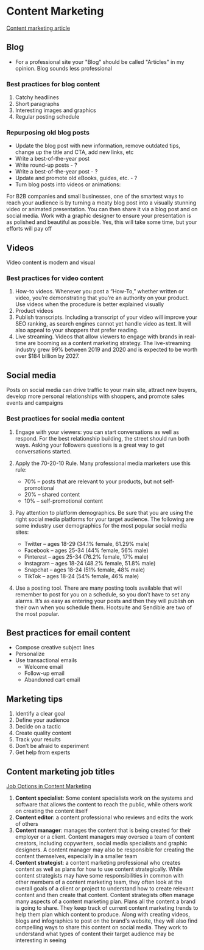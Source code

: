 # Content Marketing

[Content marketing article](https://www.web.com/blog/content-marketing-for-small-businesses/)

## Blog

- For a professional site your "Blog" should be called "Articles" in my opinion. Blog sounds less professional

### Best practices for blog content

1. Catchy headlines
2. Short paragraphs
3. Interesting images and graphics
4. Regular posting schedule

### Repurposing old blog posts

- Update the blog post with new information, remove outdated tips, change up the title and CTA, add new links, etc
- Write a best-of-the-year post
- Write round-up posts - ?
- Write a best-of-the-year post - ?
- Update and promote old eBooks, guides, etc. - ?
- Turn blog posts into videos or animations:

For B2B companies and small businesses, one of the smartest ways to reach your audience is by turning a meaty blog post into a visually stunning video or animated presentation. You can then share it via a blog post and on social media. Work with a graphic designer to ensure your presentation is as polished and beautiful as possible. Yes, this will take some time, but your efforts will pay off

## Videos

Video content is modern and visual

### Best practices for video content

1. How-to videos. Whenever you post a “How-To,” whether written or video, you’re demonstrating that you’re an authority on your product. Use videos when the procedure is better explained visually
2. Product videos
3. Publish transcripts. Including a transcript of your video will improve your SEO ranking, as search engines cannot yet handle video as text. It will also appeal to your shoppers that prefer reading.
4. Live streaming. Videos that allow viewers to engage with brands in real-time are booming as a content marketing strategy. The live-streaming industry grew 99% between 2019 and 2020 and is expected to be worth over $184 billion by 2027.

## Social media

Posts on social media can drive traffic to your main site, attract new buyers, develop more personal relationships with shoppers, and promote sales events and campaigns

### Best practices for social media content

1. Engage with your viewers: you can start conversations as well as respond. For the best relationship building, the street should run both ways. Asking your followers questions is a great way to get conversations started.
2. Apply the 70-20-10 Rule. Many professional media marketers use this rule:

   - 70% – posts that are relevant to your products, but not self-promotional
   - 20% – shared content
   - 10% – self-promotional content

3. Pay attention to platform demographics. Be sure that you are using the right social media platforms for your target audience. The following are some industry user demographics for the most popular social media sites:
   - Twitter – ages 18-29 (34.1% female, 61.29% male)
   - Facebook – ages 25-34 (44% female, 56% male)
   - Pinterest – ages 25-34 (76.2% female, 17% male)
   - Instagram – ages 18-24 (48.2% female, 51.8% male)
   - Snapchat – ages 18-24 (51% female, 48% male)
   - TikTok – ages 18-24 (54% female, 46% male)
4. Use a posting tool. There are many posting tools available that will remember to post for you on a schedule, so you don’t have to set any alarms. It’s as easy as entering your posts and then they will publish on their own when you schedule them. Hootsuite and Sendible are two of the most popular.

## Best practices for email content

- Compose creative subject lines
- Personalize
- Use transactional emails
  - Welcome email
  - Follow-up email
  - Abandoned cart email

## Marketing tips

1. Identify a clear goal
2. Define your audience
3. Decide on a tactic
4. Create quality content
5. Track your results
6. Don’t be afraid to experiment
7. Get help from experts

## Content marketing job titles

[Job Options in Content Marketing](https://www.indeed.com/career-advice/finding-a-job/careers-in-content-marketing)

1. **Content specialist**: Some content specialists work on the systems and software that allows the content to reach the public, while others work on creating the content itself
2. **Content editor**: a content professional who reviews and edits the work of others
3. **Content manager**: manages the content that is being created for their employer or a client. Content managers may oversee a team of content creators, including copywriters, social media specialists and graphic designers. A content manager may also be responsible for creating the content themselves, especially in a smaller team
4. **Content strategist**: a content marketing professional who creates content as well as plans for how to use content strategically. While content strategists may have some responsibilities in common with other members of a content marketing team, they often look at the overall goals of a client or project to understand how to create relevant content and then create that content. Content strategists often manage many aspects of a content marketing plan. Plans all the content a brand is going to share. They keep track of current content marketing trends to help them plan which content to produce. Along with creating videos, blogs and infographics to post on the brand's website, they will also find compelling ways to share this content on social media. They work to understand what types of content their target audience may be interesting in seeing
